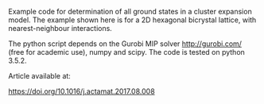 Example code for determination of all ground states in a cluster expansion model.
The example shown here is for a 2D hexagonal bicrystal lattice, with nearest-neighbour interactions.

The python script depends on the Gurobi MIP solver http://gurobi.com/ (free for academic use), numpy and scipy.
The code is tested on python 3.5.2.

Article available at:

https://doi.org/10.1016/j.actamat.2017.08.008
